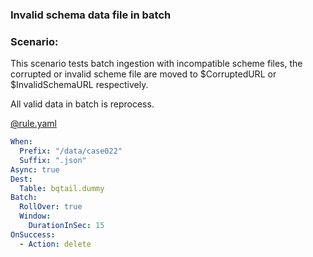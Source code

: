 ### Invalid schema data file in batch

### Scenario:

This scenario tests batch ingestion with incompatible scheme files, the corrupted or invalid scheme file are moved 
to $CorruptedURL or $InvalidSchemaURL respectively.

All valid data in batch is reprocess. 


[@rule.yaml](rule/rule.yaml)
```yaml
When:
  Prefix: "/data/case022"
  Suffix: ".json"
Async: true
Dest:
  Table: bqtail.dummy
Batch:
  RollOver: true
  Window:
    DurationInSec: 15
OnSuccess:
  - Action: delete

```
